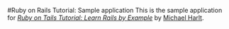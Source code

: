 #Ruby on Rails Tutorial: Sample application
This is the sample application for
[*Ruby on Tails Tutorial: Learn Rails by Example*](http://railstutorial.org/)
by [Michael Harlt](http://michaelharlt.com/).